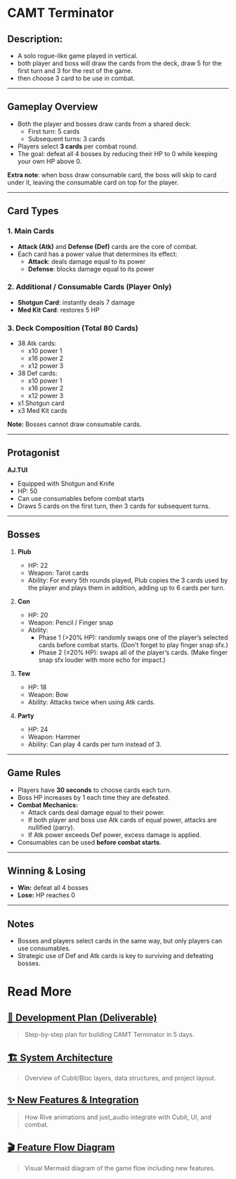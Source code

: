 # CAMT Terminator

## Description: 
- A solo rogue-like game played in vertical.
- both player and boss will draw the cards from the deck, draw 5 for the first turn and 3 for the rest of the game.
- then choose 3 card to be use in combat.

---

## Gameplay Overview

- Both the player and bosses draw cards from a shared deck:
  - First turn: 5 cards
  - Subsequent turns: 3 cards
- Players select **3 cards** per combat round.
- The goal: defeat all 4 bosses by reducing their HP to 0 while keeping your own HP above 0.

**Extra note**: when boss draw consumable card, the boss will skip to card under it, leaving the consumable card on top for the player.

---

## Card Types

### 1. Main Cards
- **Attack (Atk)** and **Defense (Def)** cards are the core of combat.
- Each card has a power value that determines its effect:
  - **Attack**: deals damage equal to its power
  - **Defense**: blocks damage equal to its power

### 2. Additional / Consumable Cards (Player Only)
- **Shotgun Card**: instantly deals 7 damage
- **Med Kit Card**: restores 5 HP

### 3. Deck Composition (Total 80 Cards)
- 38 Atk cards: 
  - x10 power 1  
  - x16 power 2  
  - x12 power 3
- 38 Def cards: 
  - x10 power 1  
  - x16 power 2  
  - x12 power 3
- x1 Shotgun card
- x3 Med Kit cards  

**Note:** Bosses cannot draw consumable cards.

---

## Protagonist

**AJ.TUI**
- Equipped with Shotgun and Knife
- HP: 50
- Can use consumables before combat starts
- Draws 5 cards on the first turn, then 3 cards for subsequent turns.

---

## Bosses

1. **Plub**  
   - HP: 22  
   - Weapon: Tarot cards  
   - Ability: For every 5th rounds played, Plub copies the 3 cards used by the player and plays them in addition, adding up to 6 cards per turn.

2. **Con**  
   - HP: 20  
   - Weapon: Pencil / Finger snap  
   - Ability:  
     - Phase 1 (>20% HP): randomly swaps one of the player’s selected cards before combat starts. (Don't forget to play finger snap sfx.)
     - Phase 2 (≤20% HP): swaps all of the player’s cards. (Make finger snap sfx louder with more echo for impact.)

3. **Tew**  
   - HP: 18  
   - Weapon: Bow  
   - Ability: Attacks twice when using Atk cards.

4. **Party**  
   - HP: 24  
   - Weapon: Hammer  
   - Ability: Can play 4 cards per turn instead of 3.

---

## Game Rules

- Players have **30 seconds** to choose cards each turn.
- Boss HP increases by 1 each time they are defeated.
- **Combat Mechanics:**
  - Attack cards deal damage equal to their power.
  - If both player and boss use Atk cards of equal power, attacks are nullified (parry).
  - If Atk power exceeds Def power, excess damage is applied.
- Consumables can be used **before combat starts**.

---

## Winning & Losing

- **Win:** defeat all 4 bosses  
- **Lose:** HP reaches 0

---

## Notes

- Bosses and players select cards in the same way, but only players can use consumables.
- Strategic use of Def and Atk cards is key to surviving and defeating bosses.

# Read More

## [📝 Development Plan (Deliverable)](md/deliverable.md)
> Step-by-step plan for building CAMT Terminator in 5 days.

## [🏗️ System Architecture](md/sa.md)
> Overview of Cubit/Bloc layers, data structures, and project layout.

## [✨ New Features & Integration](md/new_features.md)
> How Rive animations and just_audio integrate with Cubit, UI, and combat.

## [🎬 Feature Flow Diagram](md/sa_diagram.md)
> Visual Mermaid diagram of the game flow including new features.